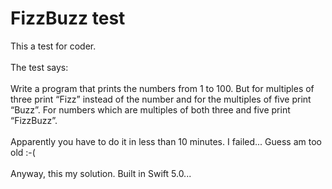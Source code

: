# FizzBuzz test
This a test for coder.<br /><br />
The test says: <br /><br />
Write a program that prints the numbers from 1 to 100. But for multiples of three print “Fizz” instead of the number and for the multiples of five print “Buzz”. For numbers which are multiples of both three and five print “FizzBuzz”.<br /><br />
Apparently you have to do it in less than 10 minutes. I failed... Guess am too old :-( <br /><br />
Anyway, this my solution. Built in Swift 5.0...
